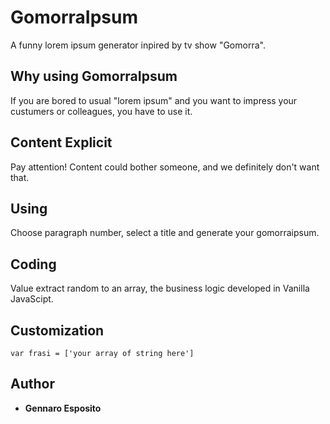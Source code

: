 # GomorraIpsum

A funny lorem ipsum generator inpired by tv show "Gomorra".

## Why using GomorraIpsum

If you are bored to usual "lorem ipsum" and you want to impress your custumers or colleagues, you have to use it.

## Content Explicit

Pay attention! Content could bother someone, and we definitely don't want that.

## Using

Choose paragraph number, select a title and generate your gomorraipsum.

## Coding
 Value extract random to an array, the business logic developed in Vanilla JavaScipt.
 
 ## Customization

```
var frasi = ['your array of string here']
```

## Author

* **Gennaro Esposito** 


